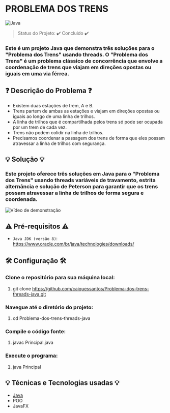 # PROBLEMA DOS TRENS

![Java](https://img.shields.io/badge/java-%23ED8B00.svg?style=for-the-badge&logo=openjdk&logoColor=white)

> Status do Projeto: ✔️ Concluido ✔️

### Este é um projeto Java que demonstra três soluções para o "Problema dos Trens" usando threads. O "Problema dos Trens" é um problema clássico de concorrência que envolve a coordenação de trens que viajam em direções opostas ou iguais em uma via férrea.

## ❓ Descrição do Problema ❓

- Existem duas estações de trem, A e B.
- Trens partem de ambas as estações e viajam em direções opostas ou iguais ao longo de uma linha de trilhos.
- A linha de trilhos que é compartilhada pelos trens só pode ser ocupada por um trem de cada vez.
- Trens não podem colidir na linha de trilhos.
- Precisamos coordenar a passagem dos trens de forma que eles possam atravessar a linha de trilhos com segurança.

## 💡 Solução 💡

### Este projeto oferece três soluções em Java para o "Problema dos Trens" usando threads variáveis de travamento, estrita alternância e solução de Peterson para garantir que os trens possam atravessar a linha de trilhos de forma segura e coordenada.

![Vídeo de demonstração](https://github.com/caiquessantos/Problema-dos-trens-threads-java/issues/1#issue-1929371221)

## ⚠️ Pré-requisitos ⚠️

- `Java JDK (versão 8)`: https://www.oracle.com/br/java/technologies/downloads/

## 🛠️ Configuração 🛠️

### Clone o repositório para sua máquina local:

1. git clone https://github.com/caiquessantos/Problema-dos-trens-threads-java.git

### Navegue até o diretório do projeto:

1. cd Problema-dos-trens-threads-java

### Compile o código fonte:

1. javac Principal.java

### Execute o programa:

1. java Principal

## 💡 Técnicas e Tecnologias usadas 💡

- [Java](https://www.oracle.com/java/technologies/)
- POO
- JavaFX

